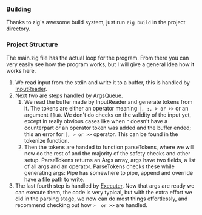### Building
Thanks to zig's awesome build system, just run ```zig build``` in the project directory.
### Project Structure
The main.zig file has the actual loop for the program. From there you can very easily see how the program works, but I will give a general idea how it works here.
1. We read input from the stdin and write it to a buffer, this is handled by [InputReader](src/inputReader.zig).
2. Next two are steps handled by [ArgsQueue](src/argsQueue.zig).
   1. We read the buffer made by InputReader and generate tokens from it. The tokens are either an operator meaning ```|, ;, > or >>``` or an argument ```[]u8```. We don't do checks on the validity of the input yet, except in really obvious cases like when ```"``` doesn't have a counterpart or an operator token was added and the buffer ended; this an error for ```|, > or >>``` operator. This can be found in the tokenize function.
   2. Then the tokens are handed to function parseTokens, where we will now do the rest of and the majority of the safety checks and other setup. ParseTokens returns an Args array, args have two fields, a list of all args and an operator. ParseTokens checks these while generating args: Pipe has somewhere to pipe, append and override have a file path to write.
3. The last fourth step is handled by [Executer](src/executer.zig). Now that args are ready we can execute them, the code is very typical, but with the extra effort we did in the parsing stage, we now can do most things effortlessly, and recommend checking out how ```>  or >>``` are handled.

